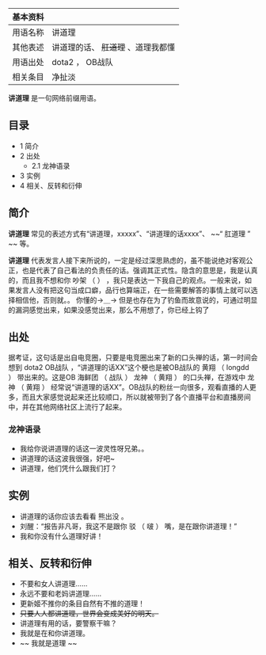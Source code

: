 |  **基本资料**  ||
|---|---|
|用语名称  |  讲道理   |
|其他表述  |  讲道理的话、 ~~肛道理~~ 、道理我都懂   |
|用语出处  |  dota2  ，  OB战队   |
|相关条目  |  净扯淡   |
  
**讲道理** 是一句网络前缀用语。

##  目录

  * 1  简介 
  * 2  出处 
    * 2.1  龙神语录 
  * 3  实例 
  * 4  相关、反转和衍伸 

##  简介

**讲道理** 常见的表述方式有“讲道理，xxxxx”、“讲道理的话xxxx”、 ~~“ 肛道理  ” ~~ 等。

**讲道理**
代表发言人接下来所说的，一定是经过深思熟虑的，虽不能说绝对客观公正，也是代表了自己看法的负责任的话。强调其正式性。隐含的意思是，我是认真的，而且我不想和你
吵架  （  ）  ，我只是表达一下我自己的观点。一般来说，如果发言人没有把这句当成口癖，品行也算端正，在一些需要解答的事情上就可以选择相信他，否则就。。
你懂的→＿→  但是也存在为了钓鱼而故意说的，可通过明显的漏洞感觉出来，如果没感觉出来，那么不用想了，你已经上钩了

##  出处

据考证，这句话是出自电竞圈，只要是电竞圈出来了新的口头禅的话，第一时间会想到  dota2  OB战队  ，“讲道理的话XX”这个梗也是被OB战队的  黄翔
（  longdd  ）  带出来的。这是OB  海鲜团  （  战队  ）  龙神  （  黄翔  ）  的口头禅，在游戏中  龙神  （  黄翔  ）
经常说“讲道理的话XX”。OB战队的粉丝一向很多，观看直播的人更多，而且大家感觉说起来还比较顺口，所以就被带到了各个直播平台和直播房间中，并在其他网络社区上流行了起来。

###  龙神语录

  * 我给你说讲道理的话这一波灵性呀兄弟。。 
  * 讲道理的话这波我很强，好吧~ 
  * 讲道理，他们凭什么跟我们打？ 

##  实例

  * 讲道理的话你应该去看看  熊出没  。 
  * 刘醒：“报告非凡哥，我这不是跟你  驳  （  啵  ）  嘴，是在跟你讲道理！” 
  * 我和你没有什么道理好讲！ 

##  相关、反转和衍伸

  * 不要和女人讲道理…… 
  * 永远不要和老妈讲道理…… 
  * 更新姬不推你的条目自然有不推的道理！ 
  * ~~只要人人都讲道理，世界会变成美好的明天。~~
  * 讲道理有用的话，要警察干嘛？ 
  * 我就是在和你讲道理。 
  * ~~ 我就是道理  ~~

